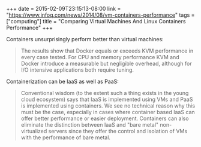 +++
date = 2015-02-09T23:15:13-08:00
link = "https://www.infoq.com/news/2014/08/vm-containers-performance"
tags = ["computing"]
title = "Comparing Virtual Machines And Linux Containers Performance"
+++

Containers unsurprisingly perform better than virtual machines:

>The results show that Docker equals or exceeds KVM performance in every case tested. For CPU and memory performance KVM and Docker introduce a measurable but negligible overhead, although for I/O intensive applications both require tuning.

Containerization can be IaaS as well as PaaS:

>Conventional wisdom (to the extent such a thing exists in the young cloud ecosystem) says that IaaS is implemented using VMs and PaaS is implemented using containers. We see no technical reason why this must be the case, especially in cases where container based IaaS can offer better performance or easier deployment. Containers can also eliminate the distinction between IaaS and "bare metal" non-virtualized servers since they offer the control and isolation of VMs with the performance of bare metal.
